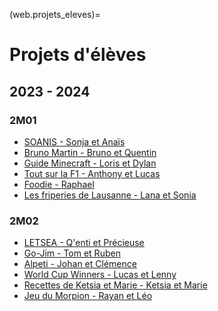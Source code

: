 (web.projets_eleves)=

# Projets d'élèves

## 2023 - 2024

### 2M01

* <a href="sites/2023-2024/2M01/Sonia_Anais/index.html" target="_blank">SOANIS - Sonja et Anaïs</a>
* <a href="sites/2023-2024/2M01/Bruno_Quentin/index.html" target="_blank">Bruno Martin - Bruno et Quentin</a>
* <a href="sites/2023-2024/2M01/Loris_Dylan/index.html" target="_blank">Guide Minecraft - Loris et Dylan</a>
* <a href="sites/2023-2024/2M01/Anthony_Lucas/index.html" target="_blank">Tout sur la F1 - Anthony et Lucas</a>
* <a href="sites/2023-2024/2M01/Raphael/sabre.html" target="_blank">Foodie - Raphael</a>
* <a href="sites/2023-2024/2M01/Lana_Sonia/index.html" target="_blank">Les friperies de Lausanne - Lana et Sonia</a>

### 2M02

* <a href="sites/2023-2024/2M02/Qenti_Precieuse/index.html" target="_blank">LETSEA - Q'enti et Précieuse</a>
* <a href="sites/2023-2024/2M02/Tom_Ruben/index.html" target="_blank">Go-Jim - Tom et Ruben</a>
* <a href="sites/2023-2024/2M02/Johan_Clemence/index.html" target="_blank">Alpeti - Johan et Clémence</a>
* <a href="sites/2023-2024/2M02/Lucas_Lenny/index.html" target="_blank">World Cup Winners - Lucas et Lenny</a>
* <a href="sites/2023-2024/2M02/Marie_Ketsia/index.html" target="_blank">Recettes de Ketsia et Marie - Ketsia et Marie</a>
* <a href="sites/2023-2024/2M02/Rayan_Leo/index.html" target="_blank">Jeu du Morpion - Rayan et Léo</a>
